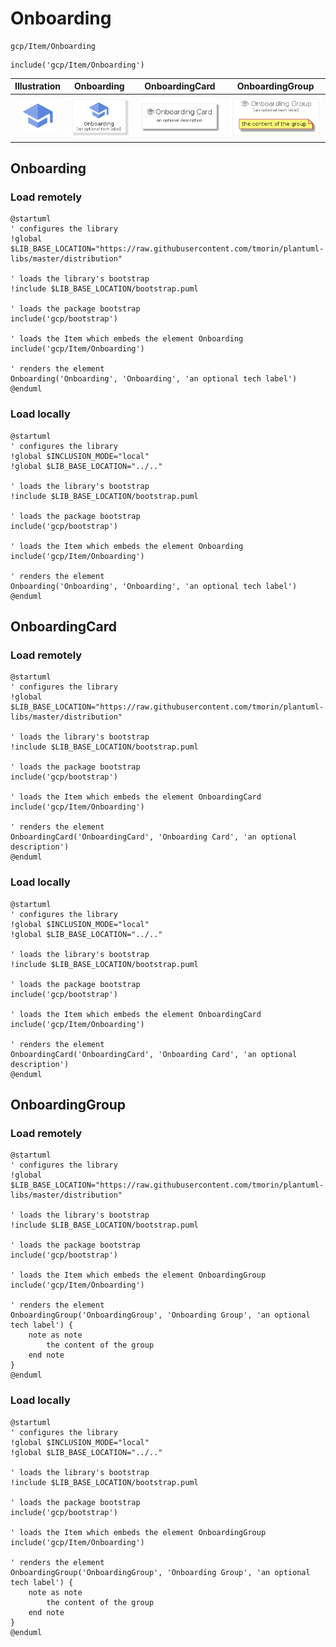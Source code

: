 # Onboarding


```text
gcp/Item/Onboarding
```

```text
include('gcp/Item/Onboarding')
```



| Illustration | Onboarding | OnboardingCard | OnboardingGroup |
| :---: | :---: | :---: | :---: |
| ![illustration for Illustration](../../gcp/Item/Onboarding.png) | ![illustration for Onboarding](../../gcp/Item/Onboarding.Local.png) | ![illustration for OnboardingCard](../../gcp/Item/OnboardingCard.Local.png) | ![illustration for OnboardingGroup](../../gcp/Item/OnboardingGroup.Local.png) |




## Onboarding

### Load remotely
```plantuml
@startuml
' configures the library
!global $LIB_BASE_LOCATION="https://raw.githubusercontent.com/tmorin/plantuml-libs/master/distribution"

' loads the library's bootstrap
!include $LIB_BASE_LOCATION/bootstrap.puml

' loads the package bootstrap
include('gcp/bootstrap')

' loads the Item which embeds the element Onboarding
include('gcp/Item/Onboarding')

' renders the element
Onboarding('Onboarding', 'Onboarding', 'an optional tech label')
@enduml
```

### Load locally
```plantuml
@startuml
' configures the library
!global $INCLUSION_MODE="local"
!global $LIB_BASE_LOCATION="../.."

' loads the library's bootstrap
!include $LIB_BASE_LOCATION/bootstrap.puml

' loads the package bootstrap
include('gcp/bootstrap')

' loads the Item which embeds the element Onboarding
include('gcp/Item/Onboarding')

' renders the element
Onboarding('Onboarding', 'Onboarding', 'an optional tech label')
@enduml
```

## OnboardingCard

### Load remotely
```plantuml
@startuml
' configures the library
!global $LIB_BASE_LOCATION="https://raw.githubusercontent.com/tmorin/plantuml-libs/master/distribution"

' loads the library's bootstrap
!include $LIB_BASE_LOCATION/bootstrap.puml

' loads the package bootstrap
include('gcp/bootstrap')

' loads the Item which embeds the element OnboardingCard
include('gcp/Item/Onboarding')

' renders the element
OnboardingCard('OnboardingCard', 'Onboarding Card', 'an optional description')
@enduml
```

### Load locally
```plantuml
@startuml
' configures the library
!global $INCLUSION_MODE="local"
!global $LIB_BASE_LOCATION="../.."

' loads the library's bootstrap
!include $LIB_BASE_LOCATION/bootstrap.puml

' loads the package bootstrap
include('gcp/bootstrap')

' loads the Item which embeds the element OnboardingCard
include('gcp/Item/Onboarding')

' renders the element
OnboardingCard('OnboardingCard', 'Onboarding Card', 'an optional description')
@enduml
```

## OnboardingGroup

### Load remotely
```plantuml
@startuml
' configures the library
!global $LIB_BASE_LOCATION="https://raw.githubusercontent.com/tmorin/plantuml-libs/master/distribution"

' loads the library's bootstrap
!include $LIB_BASE_LOCATION/bootstrap.puml

' loads the package bootstrap
include('gcp/bootstrap')

' loads the Item which embeds the element OnboardingGroup
include('gcp/Item/Onboarding')

' renders the element
OnboardingGroup('OnboardingGroup', 'Onboarding Group', 'an optional tech label') {
    note as note
        the content of the group
    end note
}
@enduml
```

### Load locally
```plantuml
@startuml
' configures the library
!global $INCLUSION_MODE="local"
!global $LIB_BASE_LOCATION="../.."

' loads the library's bootstrap
!include $LIB_BASE_LOCATION/bootstrap.puml

' loads the package bootstrap
include('gcp/bootstrap')

' loads the Item which embeds the element OnboardingGroup
include('gcp/Item/Onboarding')

' renders the element
OnboardingGroup('OnboardingGroup', 'Onboarding Group', 'an optional tech label') {
    note as note
        the content of the group
    end note
}
@enduml
```

